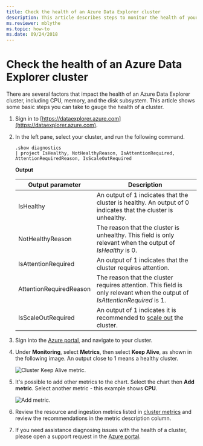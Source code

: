 ```yaml
---
title: Check the health of an Azure Data Explorer cluster
description: This article describes steps to monitor the health of your Azure Data Explorer cluster.
ms.reviewer: mblythe
ms.topic: how-to
ms.date: 09/24/2018
---
```


# Check the health of an Azure Data Explorer cluster

There are several factors that impact the health of an Azure Data Explorer cluster, including CPU, memory, and the disk subsystem. This article shows some basic steps you can take to gauge the health of a cluster.

1. Sign in to [https://dataexplorer.azure.com](https://dataexplorer.azure.com).

1. In the left pane, select your cluster, and run the following command.

    ```Kusto
    .show diagnostics
    | project IsHealthy, NotHealthyReason, IsAttentionRequired, AttentionRequiredReason, IsScaleOutRequired
    ```
    
    **Output**

    |Output parameter |Description|
    |---|---|
    |IsHealthy |An output of 1 indicates that the cluster is healthy. An output of 0 indicates that the cluster is unhealthy.|
    |NotHealthyReason |The reason that the cluster is unhealthy. This field is only relevant when the output of *IsHealthy* is 0.|
    |IsAttentionRequired |An output of 1 indicates that the cluster requires attention.|
    |AttentionRequiredReason |The reason that the cluster requires attention. This field is only relevant when the output of *IsAttentionRequired* is 1.|
    |IsScaleOutRequired |An output of 1 indicates it is recommended to [scale out](manage-cluster-horizontal-scaling.md) the cluster.|

1. Sign into the [Azure portal](https://portal.azure.com), and navigate to your cluster.

1. Under **Monitoring**, select **Metrics**, then select **Keep Alive**, as shown in the following image. An output close to 1 means a healthy cluster.

    ![Cluster Keep Alive metric.](media/check-cluster-health/portal-metrics.png)

1. It's possible to add other metrics to the chart. Select the chart then **Add metric**. Select another metric - this example shows **CPU**.

    ![Add metric.](media/check-cluster-health/add-metric.png)
    
1. Review the resource and ingestion metrics listed in [cluster metrics](using-metrics.md#cluster-metrics) and review the recommendations in the metric description column.

1. If you need assistance diagnosing issues with the health of a cluster, please open a support request in the [Azure portal](https://portal.azure.com/#blade/Microsoft_Azure_Support/HelpAndSupportBlade/overview).
